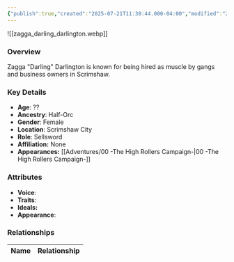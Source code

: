 ```yaml
---
{"publish":true,"created":"2025-07-21T11:30:44.000-04:00","modified":"2025-07-27T18:18:22.000-04:00","published":"2025-07-27T18:18:22.000-04:00","cssclasses":"","Age":"??","Ancestry":"Half-Orc","Gender":"Female","Location":["Scrimshaw City"],"Role":["Sellsword"],"Affiliation":["None"],"Appearances":["[[00 -The High Rollers Campaign-]]"]}
---
```



![[zagga_darling_darlington.webp]]

### Overview
Zagga "Darling" Darlington is known for being hired as muscle by gangs and business owners in Scrimshaw.

### Key Details
- **Age**: ??
- **Ancestry**: Half-Orc
- **Gender**: Female
- **Location**: Scrimshaw City
- **Role**: Sellsword
- **Affiliation:** None
- **Appearances:** [[Adventures/00 -The High Rollers Campaign-\|00 -The High Rollers Campaign-]]

### Attributes
- **Voice**: 
- **Traits**: 
- **Ideals:** 
- **Appearance**:

### Relationships

| Name  | Relationship |
| ----- | ------------ |
